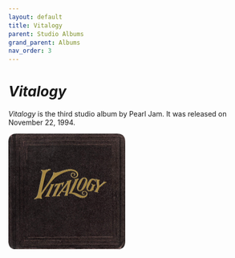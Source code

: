 ```yaml
---
layout: default
title: Vitalogy
parent: Studio Albums
grand_parent: Albums
nav_order: 3
---
```


# *Vitalogy*

*Vitalogy* is the third studio album by Pearl Jam. It was released on November 22, 1994.

<img src="/assets/album-images/vitalogy-cover.png" alt="Vitalogy album cover" width="233" height="230"> 